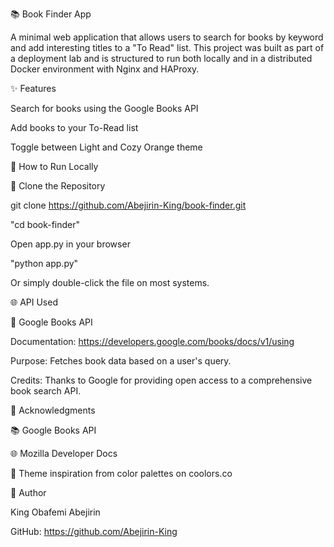 📚 Book Finder App

A minimal web application that allows users to search for books by keyword and add interesting titles to a "To Read" list. This project was built as part of a deployment lab and is structured to run both locally and in a distributed Docker environment with Nginx and HAProxy.


✨ Features
 
 Search for books using the Google Books API

 Add books to your To-Read list

 Toggle between Light and Cozy Orange theme



🚀 How to Run Locally


📁 Clone the Repository

git clone https://github.com/Abejirin-King/book-finder.git


"cd book-finder"


Open app.py in your browser

"python app.py"


Or simply double-click the file on most systems.


🌐 API Used


📖 Google Books API


Documentation: https://developers.google.com/books/docs/v1/using


Purpose: Fetches book data based on a user's query.


Credits: Thanks to Google for providing open access to a comprehensive book search API.


🙏 Acknowledgments

📚 Google Books API

🌐 Mozilla Developer Docs

🎨 Theme inspiration from color palettes on coolors.co

👤 Author

King Obafemi Abejirin

GitHub: https://github.com/Abejirin-King
